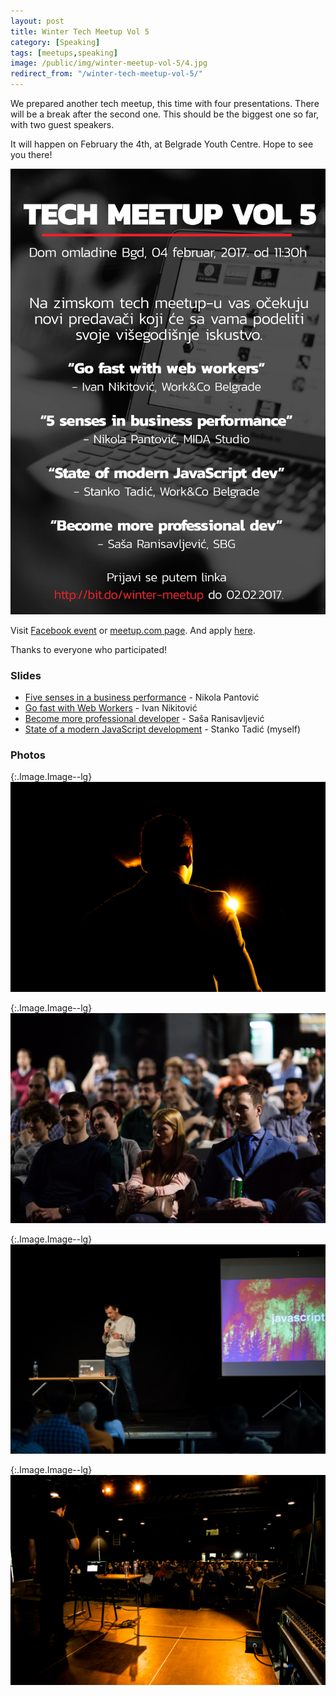 ```yaml
---
layout: post
title: Winter Tech Meetup Vol 5
category: [Speaking]
tags: [meetups,speaking]
image: /public/img/winter-meetup-vol-5/4.jpg
redirect_from: "/winter-tech-meetup-vol-5/"
---
```


We prepared another tech meetup, this time with four presentations.
There will be a break after the second one.
This should be the biggest one so far, with two guest speakers.

It will happen on February the 4th, at Belgrade Youth Centre.
Hope to see you there!

<a href="https://www.facebook.com/events/171047483377472/">
  <img
    class="Image Image--small"
    src="/public/img/winter-meetup-vol-5/poster.jpg">
</a>

Visit [Facebook event](https://www.facebook.com/events/171047483377472/)
or [meetup.com page](https://www.meetup.com/Tech-Meetup-Vol-5/).
And apply
[here](https://docs.google.com/forms/d/e/1FAIpQLSc_HFx5M6rhQYqmXkV5V1dPhkw0-M8L4R-1L7LoN6p2zgfnOA/viewform).

Thanks to everyone who participated!

### Slides

* <a href="/public/pdf/Nikola Pantovic - Pet cula u poslovnom nastupu.pdf">Five senses in a business performance</a> - Nikola Pantović
* <a href="/public/pdf/Ivan Nikitovic - Go fast with web workers.pdf">Go fast with Web Workers</a> - Ivan Nikitović
* <a href="/public/pdf/Sasa Ranisavljevic - How to become more professional developer.pdf">Become more professional developer</a> - Saša Ranisavljević
* <a href="/public/pdf/Stanko Tadic - State of modern JS development.pdf">State of a modern JavaScript development</a> - Stanko Tadić (myself)

### Photos

{:.Image.Image--lg}
![Nikola Pantović](/public/img/winter-meetup-vol-5/1.jpg)

{:.Image.Image--lg}
![Tech meetup audience](/public/img/winter-meetup-vol-5/2.jpg)

{:.Image.Image--lg}
![Stanko Tadić talking about JavaScript](/public/img/winter-meetup-vol-5/3.jpg)

{:.Image.Image--lg}
![Saša Ranisavljević](/public/img/winter-meetup-vol-5/4.jpg)
